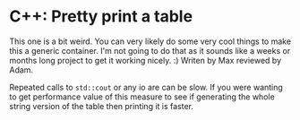 # C++: Pretty print a table
This one is a bit weird. You can very likely do some very cool things to make this a generic container. I'm not going to do that as it sounds like a weeks or months long project to get it working nicely. :) Writen by Max reviewed by Adam.

Repeated calls to `std::cout` or any io are can be slow. If you were wanting to get performance value of this measure to see if generating the whole string version of the table then printing it is faster.
